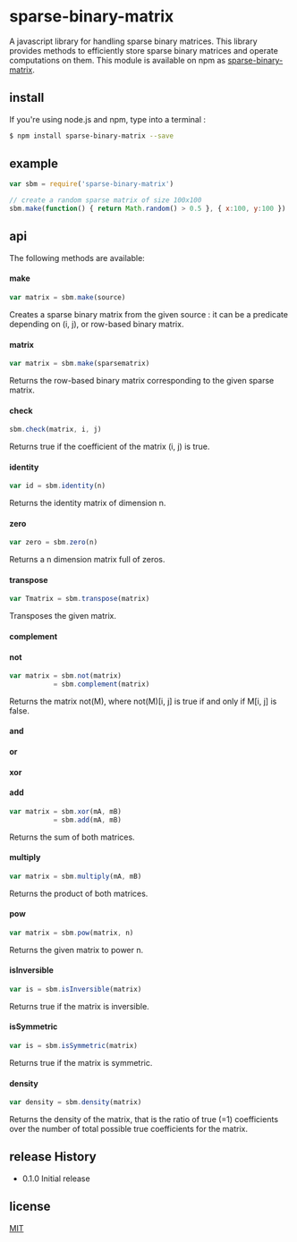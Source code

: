 # sparse-binary-matrix
A javascript library for handling sparse binary matrices. This library provides methods to efficiently store sparse binary matrices and
operate computations on them.
This module is available on npm as [sparse-binary-matrix](https://www.npmjs.com/package/sparse-binary-matrix).

## install
If you're using node.js and npm, type into a terminal :
```sh
$ npm install sparse-binary-matrix --save
```

## example
```js
var sbm = require('sparse-binary-matrix')

// create a random sparse matrix of size 100x100
sbm.make(function() { return Math.random() > 0.5 }, { x:100, y:100 })
```

## api

The following methods are available:

#### make
```js
var matrix = sbm.make(source)
```
Creates a sparse binary matrix from the given source : it can be a predicate
depending on (i, j), or row-based binary matrix.

#### matrix
```js
var matrix = sbm.make(sparsematrix)
```
Returns the row-based binary matrix corresponding to the given sparse matrix.

#### check
```js
sbm.check(matrix, i, j)
```
Returns true if the coefficient of the matrix (i, j) is true.

#### identity
```js
var id = sbm.identity(n)
```
Returns the identity matrix of dimension n.

#### zero
```js
var zero = sbm.zero(n)
```
Returns a n dimension matrix full of zeros.

#### transpose
```js
var Tmatrix = sbm.transpose(matrix)
```
Transposes the given matrix.

#### complement
#### not
```js
var matrix = sbm.not(matrix)
           = sbm.complement(matrix)
```
Returns the matrix not(M), where not(M)[i, j] is true if and only if M[i, j]
is false.

#### and

#### or

#### xor
#### add
```js
var matrix = sbm.xor(mA, mB)
           = sbm.add(mA, mB)
```
Returns the sum of both matrices.

#### multiply
```js
var matrix = sbm.multiply(mA, mB)
```
Returns the product of both matrices.

#### pow
```js
var matrix = sbm.pow(matrix, n)
```
Returns the given matrix to power n.

#### isInversible
```js
var is = sbm.isInversible(matrix)
```
Returns true if the matrix is inversible.

#### isSymmetric
```js
var is = sbm.isSymmetric(matrix)
```
Returns true if the matrix is symmetric.


#### density
```js
var density = sbm.density(matrix)
```
Returns the density of the matrix, that is the ratio of true (=1) coefficients over the number of total possible true coefficients for the matrix.


## release History

* 0.1.0 Initial release

## license
[MIT](http://opensource.org/licenses/MIT)
